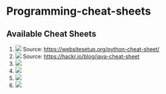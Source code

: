 # Programming-cheat-sheets


## Available Cheat Sheets

1. [<img src="https://img.shields.io/badge/-Python_Programming-FFFFFF?style=social&logo=Python" />](https://github.com/Yaseen549/Programming-cheat-sheets/blob/main/Cheat-Sheets/Python-Cheat-Sheet.pdf) Source: https://websitesetup.org/python-cheat-sheet/
2. [<img src="https://img.shields.io/badge/-Java_Programming-FFFFFF?style=social&logo=Java" />](https://github.com/Yaseen549/Programming-cheat-sheets/blob/main/Cheat-Sheets/Java-Cheat-Sheet.pdf) Source: https://hackr.io/blog/java-cheat-sheet
3. [<img src="https://img.shields.io/badge/-updating_soon-000000?style=social&logo=Lua" />](https://www.linkedin.com/in/yaseen59/)
4. [<img src="https://img.shields.io/badge/-updating_soon-000000?style=social&logo=Dart" />](https://www.linkedin.com/in/yaseen59/)
6. [<img src="https://img.shields.io/badge/-updating_soon-000000?style=social&logo=C" />](https://www.linkedin.com/in/yaseen59/)
7. [<img src="https://img.shields.io/badge/-updating_soon-000000?style=social&logo=Javascript" />](https://www.linkedin.com/in/yaseen59/)
